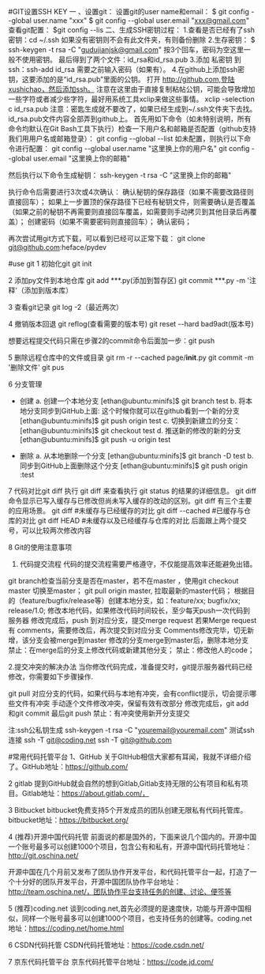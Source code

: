 #GIT设置SSH KEY
一 、设置git：
设置git的user name和email：
$ git config --global user.name "xxx"
$ git config --global user.email "xxx@gmail.com"
查看git配置：
$git config --lis
二、生成SSH密钥过程：
1.查看是否已经有了ssh密钥：cd ~/.ssh
如果没有密钥则不会有此文件夹，有则备份删除
2.生存密钥：
$ ssh-keygen -t rsa -C "gudujianjsk@gmail.com"
按3个回车，密码为空这里一般不使用密钥。
最后得到了两个文件：id_rsa和id_rsa.pub
3.添加 私密钥 到ssh：ssh-add id_rsa
需要之前输入密码（如果有）。 
4.在github上添加ssh密钥，这要添加的是“id_rsa.pub”里面的公钥。
打开 http://github.com,登陆xushichao，然后添加ssh。
注意在这里由于直接复制粘帖公钥，可能会导致增加一些字符或者减少些字符，最好用系统工具xclip来做这些事情。
xclip -selection c  id_rsa.pub
注意：密匙生成就不要改了，如果已经生成到~/.ssh文件夹下去找。
id_rsa.pub文件内容全部弄到github上。
首先用如下命令（如未特别说明，所有命令均默认在Git Bash工具下执行）检查一下用户名和邮箱是否配置（github支持我们用用户名或邮箱登录）：
git config --global  --list
如未配置，则执行以下命令进行配置：
git config --global  user.name "这里换上你的用户名"
git config --global user.email "这里换上你的邮箱"

然后执行以下命令生成秘钥：
ssh-keygen -t rsa -C "这里换上你的邮箱"

执行命令后需要进行3次或4次确认：
    确认秘钥的保存路径（如果不需要改路径则直接回车）；
    如果上一步置顶的保存路径下已经有秘钥文件，则需要确认是否覆盖（如果之前的秘钥不再需要则直接回车覆盖，如需要则手动拷贝到其他目录后再覆盖）；
    创建密码（如果不需要密码则直接回车）；
    确认密码；

再次尝试用git方式下载，可以看到已经可以正常下载： 
git clone git@github.com:heface/pydev

#use git
1 初始化git
git init

2 添加py文件到本地仓库
git add ***.py(添加到暂存区)
git commit ***.py -m '注释'（添加到版本库）

3 查看git记录
git log -2（最近两次）

4 撤销版本回退
git reflog(查看需要的版本号)
git reset --hard bad9adt(版本号)

想要远程提交代码只需在步骤2的commit命令后面加一步：git push

5 删除远程仓库中的文件或目录
git rm -r --cached page/__init__.py
git commit -m '删除文件'
git pus

6 分支管理
- 创建
  a. 创建一个本地分支
    [ethan@ubuntu:minifs]$ git branch test
  b. 将本地分支同步到GitHub上面: 这个时候你就可以在github看到一个新的分支
    [ethan@ubuntu:minifs]$ git push origin test
  c. 切换到新建立的分支： 
    [ethan@ubuntu:minifs]$ git checkout test
  d. 推送新的修改的新的分支
    [ethan@ubuntu:minifs]$ git push -u origin test 

- 删除
  a. 从本地删除一个分支
    [ethan@ubuntu:minifs]$ git branch -D test 
  b.  同步到GitHub上面删除这个分支
    [ethan@ubuntu:minifs]$ git push origin :test

7 代码对比git diff
执行 git diff 来查看执行 git status 的结果的详细信息。
git diff 命令显示已写入缓存与已修改但尚未写入缓存的改动的区别。git diff 有三个主要的应用场景。
git diff            #未缓存与已经缓存的对比
git diff --cached   #已缓存与仓库的对比
git diff HEAD       #未缓存以及已经缓存与仓库的对比
​
后面跟上两个提交号，可以比较两次修改内容

8 Git的使用注意事项

1. 代码提交流程
代码的提交流程需要严格遵守，不仅能提高效率还能避免出错。

git branch检查当前分支是否在master，若不在master ，使用git checkout master 切换至master；
git pull origin master, 拉取最新的master代码；
根据目的（feature/bugfix/release等）创建本地分支，如：feature/xx; bugfix/xx; release/1.0;
修改本地代码，如果修改代码时间较长，至少每天push一次代码到服务器
修改完成后，push 到对应分支，提交merge request
若果Merge request有 comments，需要修改后，再次提交到对应分支
Comments修改完毕，切无新增，该分支会被merge到master
修改的分支merge到master后，删除本地分支 
禁止：在merge后的分支上修改代码或新建其他分支； 
禁止：修改他人的code； 

2.提交冲突的解决办法
当你修改代码完成，准备提交时，git提示服务器代码已经修改，你需要如下步骤操作.

git pull 对应分支的代码，如果代码与本地有冲突，会有conflict提示，切会提示哪些文件有冲突
手动逐个文件修改冲突，保留有效有改部分
修改完成后，git add 和git commit
最后git push 
禁止：有冲突使用新开分支提交

注:ssh公私钥生成
ssh-keygen -t rsa -C "youremail@youremail.com"
测试ssh连接
ssh -T git@coding.net
ssh -T git@github.com

#常用代码托管平台
1、GitHub
关于GItHub相信大家都有耳闻，我就不详细介绍了。GitHub地址：https://github.com/

2 gitlab
提到GitHub就会自然的想到Gitlab,Gitlab支持无限的公有项目和私有项目。Gitlab地址：https://about.gitlab.com/，

3 Bitbucket
bitbucket免费支持5个开发成员的团队创建无限私有代码托管库。bitbucket地址：https://bitbucket.org/

4 (推荐)开源中国代码托管
前面说的都是国外的，下面来说几个国内的。开源中国一个账号最多可以创建1000个项目，包含公有和私有，开源中国代码托管地址：http://git.oschina.net/

开源中国在几个月前又发布了团队协作开发平台，和代码托管平台一起，打造了一个十分好的团队开发平台，开源中国团队协作平台地址：http://team.oschina.net/，团队协作平台支持任务的创建、讨论、便签等

5 (推荐)coding.net
谈到coding.net,首先必须提的是速度快，功能与开源中国相似，同样一个账号最多可以创建1000个项目，也支持任务的创建等。coding.net地址：https://coding.net/home.html

6 CSDN代码托管
CSDN代码托管地址：https://code.csdn.net/

7 京东代码托管平台
京东代码托管平台地址：https://code.jd.com/


